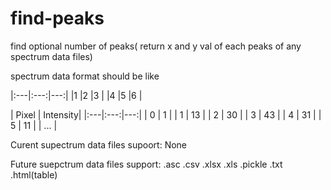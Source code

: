 # find-peaks
find optional number of peaks( return x and y val of each peaks of any spectrum data files)

spectrum data format should be like

|:---|:---:|---:|
|1 |2 |3 |
|4 |5 |6 |

| Pixel | Intensity|
|:---|:---:|---:|
| 0 | 1 |
| 1 | 13 |
| 2 | 30 |
| 3 | 43 |
| 4 | 31 |
| 5 | 11 |
| ... |

Curent supectrum data files supoort:
None

Future suepctrum data files support:
.asc .csv .xlsx .xls .pickle .txt .html(table)
